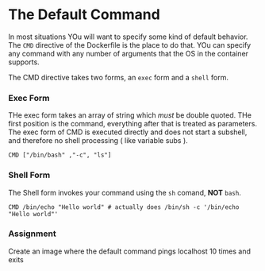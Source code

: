 The Default Command
===================

In most situations YOu will want to specify some kind of default behavior. The `CMD` directive of the Dockerfile is the place to do that.
YOu can specify any command with any number of arguments that the OS in the container supports.

The CMD directive takes two forms, an `exec` form and a `shell` form.

### Exec Form

THe exec form takes an array of string which *must* be double quoted. THe first position is the command, everything after that is treated as parameters.
The exec form of CMD is executed directly and does not start a subshell, and therefore no shell processing ( like variable subs ).
```
CMD ["/bin/bash" ,"-c", "ls"]
```

### Shell Form

The Shell form invokes your command using the `sh` comand, **NOT** `bash`.

```
CMD /bin/echo "Hello world" # actually does /bin/sh -c '/bin/echo "Hello world"' 
```


### Assignment
Create an image where the default command pings localhost 10 times and exits
